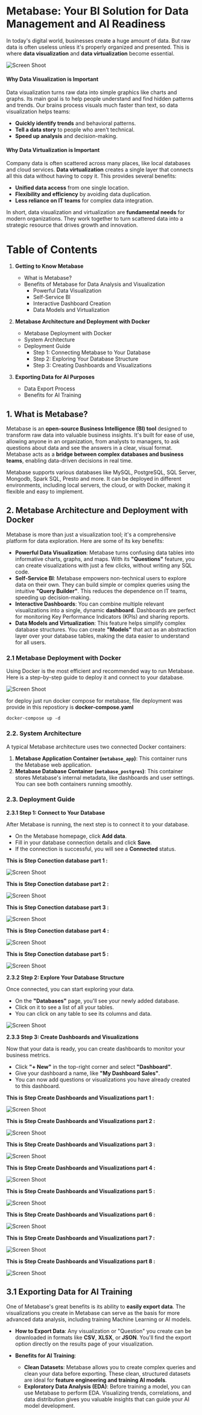 # Metabase: Your BI Solution for Data Management and AI Readiness

In today's digital world, businesses create a huge amount of data. But raw data is often useless unless it's properly organized and presented. This is where **data visualization** and **data virtualization** become essential.

![Screen Shoot](./design/architecture.jpg)

#### Why Data Visualization is Important

Data visualization turns raw data into simple graphics like charts and graphs. Its main goal is to help people understand and find hidden patterns and trends. Our brains process visuals much faster than text, so data visualization helps teams:

* **Quickly identify trends** and behavioral patterns.
* **Tell a data story** to people who aren't technical.
* **Speed up analysis** and decision-making.

#### Why Data Virtualization is Important

Company data is often scattered across many places, like local databases and cloud services. **Data virtualization** creates a single layer that connects all this data without having to copy it. This provides several benefits:

* **Unified data access** from one single location.
* **Flexibility and efficiency** by avoiding data duplication.
* **Less reliance on IT teams** for complex data integration.

In short, data visualization and virtualization are **fundamental needs** for modern organizations. They work together to turn scattered data into a strategic resource that drives growth and innovation.

# Table of Contents
1.  **Getting to Know Metabase**
    * What is Metabase?
    * Benefits of Metabase for Data Analysis and Visualization
        * Powerful Data Visualization
        * Self-Service BI
        * Interactive Dashboard Creation
        * Data Models and Virtualization

2.  **Metabase Architecture and Deployment with Docker**
    * Metabase Deployment with Docker
    * System Architecture
    * Deployment Guide
        * Step 1: Connecting Metabase to Your Database
        * Step 2: Exploring Your Database Structure
        * Step 3: Creating Dashboards and Visualizations

3.  **Exporting Data for AI Purposes**
    * Data Export Process
    * Benefits for AI Training

## 1. What is Metabase?


Metabase is an **open-source Business Intelligence (BI) tool** designed to transform raw data into valuable business insights. It's built for ease of use, allowing anyone in an organization, from analysts to managers, to ask questions about data and see the answers in a clear, visual format. Metabase acts as a **bridge between complex databases and business teams**, enabling data-driven decisions in real time.

Metabase supports various databases like MySQL, PostgreSQL, SQL Server, Mongodb, Spark SQL, Presto and more. It can be deployed in different environments, including local servers, the cloud, or with Docker, making it flexible and easy to implement.

## 2. Metabase Architecture and Deployment with Docker

Metabase is more than just a visualization tool; it's a comprehensive platform for data exploration. Here are some of its key benefits:

* **Powerful Data Visualization**: Metabase turns confusing data tables into informative charts, graphs, and maps. With its **"Questions"** feature, you can create visualizations with just a few clicks, without writing any SQL code.
* **Self-Service BI**: Metabase empowers non-technical users to explore data on their own. They can build simple or complex queries using the intuitive **"Query Builder"**. This reduces the dependence on IT teams, speeding up decision-making.
* **Interactive Dashboards**: You can combine multiple relevant visualizations into a single, dynamic **dashboard**. Dashboards are perfect for monitoring Key Performance Indicators (KPIs) and sharing reports.
* **Data Models and Virtualization**: This feature helps simplify complex database structures. You can create **"Models"** that act as an abstraction layer over your database tables, making the data easier to understand for all users.


### 2.1 Metabase Deployment with Docker

Using Docker is the most efficient and recommended way to run Metabase. Here is a step-by-step guide to deploy it and connect to your database.

![Screen Shoot](./ss/0-docker-runing.jpg)

for deploy just run docker compose for metabase, file deployment was provide in this repostiory is **docker-compose.yaml** 

```docker-compose up -d```


### 2.2. System Architecture

A typical Metabase architecture uses two connected Docker containers:
1.  **Metabase Application Container (`metabase_app`)**: This container runs the Metabase web application.
2.  **Metabase Database Container (`metabase_postgres`)**: This container stores Metabase's internal metadata, like dashboards and user settings.
You can see both containers running smoothly.

### 2.3. Deployment Guide

**2.3.1 Step 1: Connect to Your Database**

After Metabase is running, the next step is to connect it to your database.
* On the Metabase homepage, click **Add data**.      
* Fill in your database connection details and click **Save**.
* If the connection is successful, you will see a **Connected** status.

**This is Step Conection database part 1 :**

![Screen Shoot](./ss/1-create-conection-virtualasi-data.jpg)
   
**This is Step Conection database part 2 :**

![Screen Shoot](./ss/2-create-conection-virtualasi-data.jpg)

**This is Step Conection database part 3 :**
     
![Screen Shoot](./ss/3-create-conection-virtualasi-data.jpg)

**This is Step Conection database part 4 :**
     
![Screen Shoot](./ss/4-create-conection-virtualasi-data.jpg)

**This is Step Conection database part 5 :**
      
![Screen Shoot](./ss/5-create-conection-virtualasi-data.jpg)


**2.3.2 Step 2: Explore Your Database Structure**

Once connected, you can start exploring your data.
* On the **"Databases"** page, you'll see your newly added database.       
* Click on it to see a list of all your tables.
* You can click on any table to see its columns and data.
        
![Screen Shoot](./ss/6-list-table.jpg)

**2.3.3 Step 3: Create Dashboards and Visualizations**

Now that your data is ready, you can create dashboards to monitor your business metrics.
* Click **"+ New"** in the top-right corner and select **"Dashboard"**.       
* Give your dashboard a name, like **"My Dashboard Sales"**.       
* You can now add questions or visualizations you have already created to this dashboard.
        
**This is Step Create Dashboards and Visualizations part 1 :**

![Screen Shoot](./ss/7-Create-Dashboard.jpg)

**This is Step Create Dashboards and Visualizations part 2 :**

![Screen Shoot](./ss/7-Create-Dashboard-2.jpg)

**This is Step Create Dashboards and Visualizations part 3 :**

![Screen Shoot](./ss/8-create-model-customer-3.jpg)

**This is Step Create Dashboards and Visualizations part 4 :**

![Screen Shoot](./ss/8-create-model-customer-4.jpg)

**This is Step Create Dashboards and Visualizations part 5 :**

![Screen Shoot](./ss/9-show-dashboard.jpg)

**This is Step Create Dashboards and Visualizations part 6 :**

![Screen Shoot](./ss/9-show-dashboard-2.jpg)

**This is Step Create Dashboards and Visualizations part 7 :**

![Screen Shoot](./ss/9-show-dashboard-3.jpg)

**This is Step Create Dashboards and Visualizations part 8 :**

![Screen Shoot](./ss/9-show-dashboard-4.jpg)


## 3.1 Exporting Data for AI Training

One of Metabase's great benefits is its ability to **easily export data**. The visualizations you create in Metabase can serve as the basis for more advanced data analysis, including training Machine Learning or AI models.

* **How to Export Data**:
    Any visualization or "Question" you create can be downloaded in formats like **CSV**, **XLSX**, or **JSON**. You'll find the export option directly on the results page of your visualization.

* **Benefits for AI Training**:
    * **Clean Datasets**: Metabase allows you to create complex queries and clean your data before exporting. These clean, structured datasets are ideal for **feature engineering and training AI models**.
    * **Exploratory Data Analysis (EDA)**: Before training a model, you can use Metabase to perform EDA. Visualizing trends, correlations, and data distribution gives you valuable insights that can guide your AI model development.
